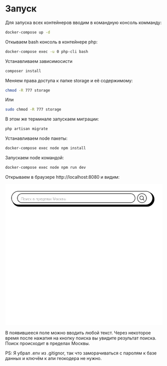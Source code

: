 # Запуск

Для запуска всех контейнеров вводим в командную консоль комманду:

``` bash
docker-compose up -d
```

Откываем bash консоль в контейнере php:

``` bash
docker-compose exec -u 0 php-cli bash
```

Устанавливаем зависимосисти 

``` bash
composer install
```

Меняем права доступа к папке storage и её содержимому:

``` bash
chmod -R 777 storage 
```

Или

``` bash
sudo chmod -R 777 storage 
```

В этом же терминале запускаем миграции:

``` bash
php artisan migrate
```

Устанавливаем node пакеты:

``` bash
docker-compose exec node npm install
```

Запускаем node командой:

``` bash
docker-compose exec node npm run dev
```

Открываем в браузере http://localhost:8080 и видим:

![А где?](./examples/view.png)

В появившееся поле можно вводить любой текст. Через некоторое время после нажатия на кнопку поиска вы увидите результат поиска. Поиск происходит в пределах Москвы.

PS: Я убрал .env из .gitignor, так что заморачиваться с паролям к базе данных и ключём к апи геокодера не нужно.